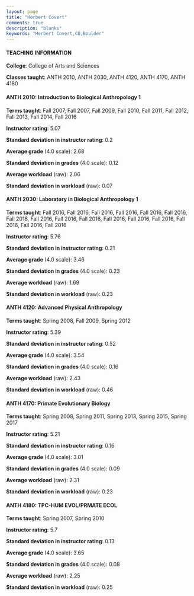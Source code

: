 ```yaml
---
layout: page
title: "Herbert Covert" 
comments: true
description: "blanks"
keywords: "Herbert Covert,CU,Boulder"
---
```

<head>
<script src="https://ajax.googleapis.com/ajax/libs/jquery/2.1.3/jquery.min.js"></script>
<script src="https://dl.dropboxusercontent.com/s/pc42nxpaw1ea4o9/highcharts.js?dl=0"></script>
<!-- <script src="../assets/js/highcharts.js"></script> -->
<style type="text/css">@font-face {
	font-family: "Bebas Neue";
	src: url(https://www.filehosting.org/file/details/544349/BebasNeue Regular.otf) format("opentype");
	}
	h1.Bebas { 
		font-family: "Bebas Neue", Verdana, Tahoma;
	}
</style>
</head>
	   
#### TEACHING INFORMATION

**College**: College of Arts and Sciences

**Classes taught**: ANTH 2010, ANTH 2030, ANTH 4120, ANTH 4170, ANTH 4180

#### ANTH 2010: Introduction to Biological Anthropology 1

**Terms taught**: Fall 2007, Fall 2007, Fall 2009, Fall 2010, Fall 2011, Fall 2012, Fall 2013, Fall 2014, Fall 2016

**Instructor rating**: 5.07

**Standard deviation in instructor rating**: 0.2

**Average grade** (4.0 scale): 2.68

**Standard deviation in grades** (4.0 scale): 0.12

**Average workload** (raw): 2.06

**Standard deviation in workload** (raw): 0.07

#### ANTH 2030: Laboratory in Biological Anthropology 1

**Terms taught**: Fall 2016, Fall 2016, Fall 2016, Fall 2016, Fall 2016, Fall 2016, Fall 2016, Fall 2016, Fall 2016, Fall 2016, Fall 2016, Fall 2016, Fall 2016, Fall 2016, Fall 2016, Fall 2016

**Instructor rating**: 5.76

**Standard deviation in instructor rating**: 0.21

**Average grade** (4.0 scale): 3.46

**Standard deviation in grades** (4.0 scale): 0.23

**Average workload** (raw): 1.69

**Standard deviation in workload** (raw): 0.23

#### ANTH 4120: Advanced Physical Anthropology

**Terms taught**: Spring 2008, Fall 2009, Spring 2012

**Instructor rating**: 5.39

**Standard deviation in instructor rating**: 0.52

**Average grade** (4.0 scale): 3.54

**Standard deviation in grades** (4.0 scale): 0.16

**Average workload** (raw): 2.43

**Standard deviation in workload** (raw): 0.46

#### ANTH 4170: Primate Evolutionary Biology

**Terms taught**: Spring 2008, Spring 2011, Spring 2013, Spring 2015, Spring 2017

**Instructor rating**: 5.21

**Standard deviation in instructor rating**: 0.16

**Average grade** (4.0 scale): 3.01

**Standard deviation in grades** (4.0 scale): 0.09

**Average workload** (raw): 2.31

**Standard deviation in workload** (raw): 0.23

#### ANTH 4180: TPC-HUM EVOL/PRMATE ECOL

**Terms taught**: Spring 2007, Spring 2010

**Instructor rating**: 5.7

**Standard deviation in instructor rating**: 0.13

**Average grade** (4.0 scale): 3.65

**Standard deviation in grades** (4.0 scale): 0.08

**Average workload** (raw): 2.25

**Standard deviation in workload** (raw): 0.25

